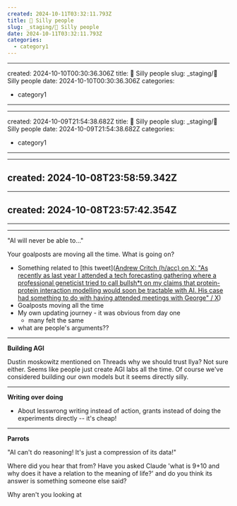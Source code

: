 ```yaml
---
created: 2024-10-11T03:32:11.793Z 
title: 🔴 Silly people
slug: _staging/🔴 Silly people
date: 2024-10-11T03:32:11.793Z
categories: 
  - category1
---
```

---
created: 2024-10-10T00:30:36.306Z 
title: 🔴 Silly people
slug: _staging/🔴 Silly people
date: 2024-10-10T00:30:36.306Z
categories: 
  - category1
---
---
created: 2024-10-09T21:54:38.682Z 
title: 🔴 Silly people
slug: _staging/🔴 Silly people
date: 2024-10-09T21:54:38.682Z
categories: 
  - category1
---
---
created: 2024-10-08T23:58:59.342Z
---
---
created: 2024-10-08T23:57:42.354Z
---
---
---

"AI will never be able to..."

Your goalposts are moving all the time. What is going on?

- Something related to [this tweet]([Andrew Critch (h/acc) on X: "As recently as last year I attended a tech forecasting gathering where a professional geneticist tried to call bullsh*t on my claims that protein-protein interaction modelling would soon be tractable with AI. His case had something to do with having attended meetings with George" / X](https://x.com/AndrewCritchPhD/status/1832127254329225716))
- Goalposts moving all the time
- My own updating journey - it was obvious from day one
	- many felt the same
- what are people's arguments??

---

**Building AGI**

Dustin moskowitz mentioned on Threads why we should trust Ilya? Not sure either. Seems like people just create AGI labs all the time. Of course we've considered building our own models but it seems directly silly.

---

**Writing over doing**

- About lesswrong writing instead of action, grants instead of doing the experiments directly -- it's cheap!

---

**Parrots**

"AI can't do reasoning! It's just a compression of its data!"

Where did you hear that from? Have you asked Claude 'what is 9+10 and why does it have a relation to the meaning of life?' and do you think its answer is something someone else said?

Why aren't you looking at 